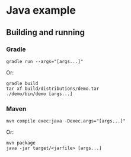 # Java example

## Building and running

### Gradle

```shell
gradle run --args="[args...]"
```

Or:

```shell
gradle build
tar xf build/distributions/demo.tar
./demo/bin/demo [args...]
```

### Maven

```shell
mvn compile exec:java -Dexec.args="[args...]"
```

Or:

```shell
mvn package
java -jar target/<jarfile> [args...]
```
